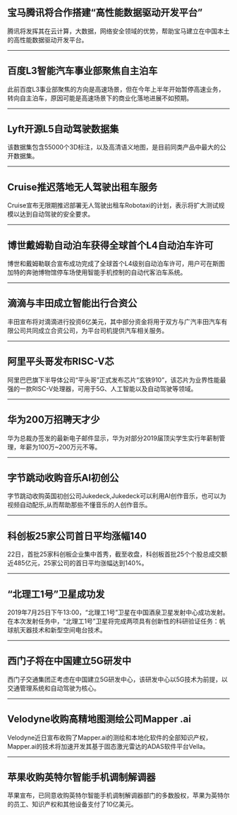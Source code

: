## 宝马腾讯将合作搭建“高性能数据驱动开发平台”
腾讯将发挥其在云计算，大数据，网络安全领域的优势，帮助宝马建立在中国本土的高性能数据驱动开发平台。

---
## 百度L3智能汽车事业部聚焦自主泊车
此前百度L3事业部聚焦的方向是高速场景，但在今年上半年开始暂停高速业务，转向自主泊车，原因可能是高速场景下的商业化落地进展不如预期。

---

## Lyft开源L5自动驾驶数据集
该数据集包含55000个3D标注，以及高清语义地图，是目前同类产品中最大的公开数据集。

---
## Cruise推迟落地无人驾驶出租车服务
Cruise宣布无限期推迟部署无人驾驶出租车Robotaxi的计划，表示将扩大测试规模以达到自动驾驶的安全要求。

---

## 博世戴姆勒自动泊车获得全球首个L4自动泊车许可
博世和戴姆勒联合宣布成功完成了全球首个L4级别自动泊车许可，用户可在斯图加特的奔驰博物馆停车场使用智能手机控制的自动代客泊车系统。

---

## 滴滴与丰田成立智能出行合资公
丰田宣布将对滴滴进行投资6亿美元，其中部分资金将用于双方与广汽丰田汽车有限公司共同成立合资公司，为平台司机提供汽车相关服务。

---

## 阿里平头哥发布RISC-V芯
阿里巴巴旗下半导体公司“平头哥”正式发布芯片“玄铁910”，该芯片为业界性能最强的一款RISC-V处理器，可用于5G、人工智能以及自动驾驶等领域。

---


## 华为200万招聘天才少
华为总裁办签发的最新电子邮件显示，华为对部分2019届顶尖学生实行年薪制管理，年薪为100万~200万元不等。

---

## 字节跳动收购音乐AI初创公
字节跳动收购英国初创公司Jukedeck,Jukedeck可以利用AI创作音乐，也可以为视频自动配乐,从而帮助那些不懂音乐的人创作音乐。

---

## 科创板25家公司首日平均涨幅140
22日，首批25家科创板企业集中首秀，截至收盘，科创板首批25个个股总成交额近485亿元，25家公司的首日平均涨幅达到140%。

---

## “北理工1号”卫星成功发
2019年7月25日下午13:00，“北理工1号”卫星在中国酒泉卫星发射中心成功发射。在本次发射任务中，“北理工1号”卫星将完成两项具有创新性的科研验证任务：帆球航天器技术和新型空间电台技术。

---

## 西门子将在中国建立5G研发中
西门子交通集团正考虑在中国建立5G研发中心，该研发中心以5G技术为前提，以交通管理系统和自动驾驶为核心。

---

## Velodyne收购高精地图测绘公司Mapper \.ai
Velodyne近日宣布收购了Mapper.ai的测绘和本地化软件的全部知识产权，Mapper.ai的技术将加速开发其基于固态激光雷达的ADAS软件平台Vella。

---

## 苹果收购英特尔智能手机调制解调器
苹果宣布，已同意收购英特尔智能手机调制解调器部门的多数股权，苹果为英特尔的员工、知识产权和其他设备支付了10亿美元。

